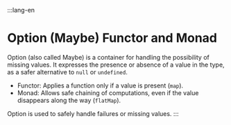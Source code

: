 :::lang-en

# Option (Maybe) Functor and Monad

Option (also called Maybe) is a container for handling the possibility of missing values. It expresses the presence or absence of a value in the type, as a safer alternative to `null` or `undefined`.

- Functor: Applies a function only if a value is present (`map`).
- Monad: Allows safe chaining of computations, even if the value disappears along the way (`flatMap`).

Option is used to safely handle failures or missing values.
:::